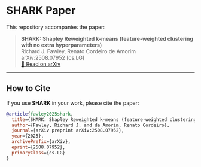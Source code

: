 # SHARK Paper

This repository accompanies the paper:

> **SHARK: Shapley Reweighted k-means (feature-weighted clustering with no extra hyperparameters)**  
> Richard J. Fawley, Renato Cordeiro de Amorim  
> arXiv:2508.07952 [cs.LG]  
> [📄 Read on arXiv](https://arxiv.org/abs/2508.07952)

---

## How to Cite

If you use **SHARK** in your work, please cite the paper:

```bibtex
@article{fawley2025shark,
  title={SHARK: Shapley Reweighted k-means (feature-weighted clustering with no extra hyperparameters)},
  author={Fawley, Richard J. and de Amorim, Renato Cordeiro},
  journal={arXiv preprint arXiv:2508.07952},
  year={2025},
  archivePrefix={arXiv},
  eprint={2508.07952},
  primaryClass={cs.LG}
}
